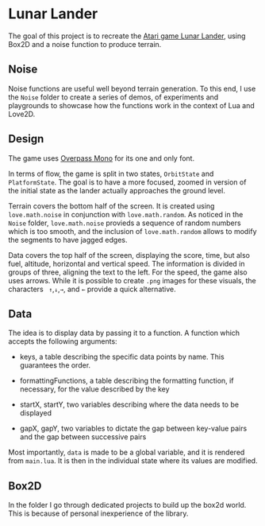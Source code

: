 # Lunar Lander

The goal of this project is to recreate the [Atari game Lunar Lander](https://en.wikipedia.org/wiki/Lunar_Lander), using Box2D and a noise function to produce terrain.

## Noise

Noise functions are useful well beyond terrain generation. To this end, I use the `Noise` folder to create a series of demos, of experiments and playgrounds to showcase how the functions work in the context of Lua and Love2D.

## Design

The game uses [Overpass Mono](https://fonts.google.com/specimen/Overpass+Mono) for its one and only font.

In terms of flow, the game is split in two states, `OrbitState` and `PlatformState`. The goal is to have a more focused, zoomed in version of the initial state as the lander actually approaches the ground level.

Terrain covers the bottom half of the screen. It is created using `love.math.noise` in conjunction with `love.math.random`. As noticed in the `Noise` folder, `love.math.noise` provieds a sequence of random numbers which is too smooth, and the inclusion of `love.math.random` allows to modify the segments to have jagged edges.

Data covers the top half of the screen, displaying the score, time, but also fuel, altitude, horizontal and vertical speed. The information is divided in groups of three, aligning the text to the left. For the speed, the game also uses arrows. While it is possible to create `.png` images for these visuals, the characters ` ↑`,`↓`,`→`, and `←` provide a quick alternative.

## Data

The idea is to display data by passing it to a function. A function which accepts the following arguments:

- keys, a table describing the specific data points by name. This guarantees the order.

- formattingFunctions, a table describing the formatting function, if necessary, for the value described by the key

- startX, startY, two variables describing where the data needs to be displayed

- gapX, gapY, two variables to dictate the gap between key-value pairs and the gap between successive pairs

Most importantly, `data` is made to be a global variable, and it is rendered from `main.lua`. It is then in the individual state where its values are modified.

## Box2D

In the folder I go through dedicated projects to build up the box2d world. This is because of personal inexperience of the library.
